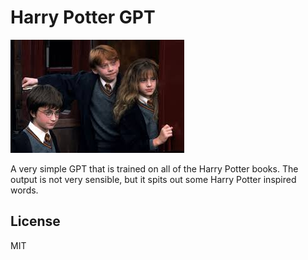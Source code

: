 # Harry Potter GPT

![Harry Potter](potter.jpg)

A very simple GPT that is trained on all of the Harry Potter books. The output is not very sensible, but it spits out some Harry Potter inspired words.

## License

MIT
